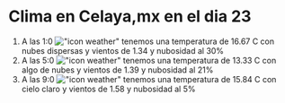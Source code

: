 # Clima en Celaya,mx en el dia 23

1. A las 1:0 !["icon weather"](http://openweathermap.org/img/w/03n.png) tenemos una temperatura de 16.67 C con nubes dispersas y  vientos de 1.34 y nubosidad al 30%
1. A las 5:0 !["icon weather"](http://openweathermap.org/img/w/02n.png) tenemos una temperatura de 13.33 C con algo de nubes y  vientos de 1.39 y nubosidad al 21%
1. A las 9:0 !["icon weather"](http://openweathermap.org/img/w/01d.png) tenemos una temperatura de 15.84 C con cielo claro y  vientos de 1.58 y nubosidad al 5%
